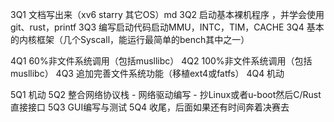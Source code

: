 3Q1 文档写出来（xv6 starry 其它OS）md
3Q2 启动基本裸机程序 ，并学会使用git、rust，printf
3Q3 编写启动代码启动MMU，INTC，TIM，CACHE
3Q4 基本的内核框架（几个Syscall，能运行最简单的bench其中之一）

4Q1 60%非文件系统调用（包括musllibc）
4Q2 100%非文件系统调用（包括musllibc）
4Q3 追加完善文件系统功能（移植ext4或fatfs）
4Q4 机动

5Q1 机动
5Q2 整合网络协议栈 - 网络驱动编写 - 抄Linux或者u-boot然后C/Rust直接接口
5Q3 GUI编写与测试
5Q4 收尾，后面如果还有时间奔着决赛去
